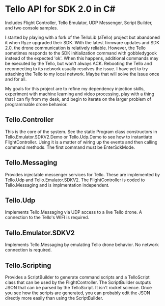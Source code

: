 # Tello API for SDK 2.0 in C#
Includes Flight Controller, Tello Emulator, UDP Messenger, Script Builder, and two console samples.

I started by playing with a fork of the TelloLib (aTello) project but abandoned it when Ryze upgraded their SDK. With the latest firmware updates and SDK 2.0, the drone communication is relatively reliable. However, the Tello sometimes responds to the SDK initialization command with gobbledygook instead of the expected 'ok'. When this happens, additional commands may be executed by the Tello, but won't always ACK. Rebooting the Tello and reconnecting to its network usually resolves the issue. I have yet to try attaching the Tello to my local network. Maybe that will solve the issue once and for all.

My goals for this project are to refine my dependency injection skills, experiment with machine learning and video processing, play with a thing that I can fly from my desk, and begin to iterate on the larger problem of programmable drone behavior.

## Tello.Controller
This is the core of the system. See the static Program class constructors in Tello.Emulator.SDKV2.Demo or Tello.Udp.Demo to see how to instantiate FlightController. Using it is a matter of wiring up the events and then calling command methods. The first command must be EnterSdkMode.

## Tello.Messaging
Provides injectable messenger services for Tello. These are implemented by Tello.Udp and Tello.Emulator.SDKV2. The FlightController is coded to Tello.Messaging and is implmentation independent.

## Tello.Udp
Implements Tello.Messaging via UDP access to a live Tello drone. A connection to the Tello's WIFI is required.

## Tello.Emulator.SDKV2
Implements Tello.Messaging by emulating Tello drone behavior. No network connection is required.

## Tello.Scripting
Provides a ScriptBuilder to generate command scripts and a TelloScript class that can be used by the FlightController. The ScriptBuilder outputs JSON that can be parsed by the TelloScript. It isn't rocket science. Once you see how the scripts are generated, you can probably edit the JSON directly more easily than using the ScriptBuilder.
